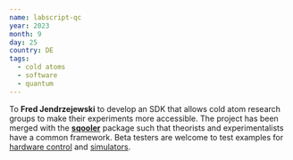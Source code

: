 ```yaml
---
name: labscript-qc
year: 2023
month: 9
day: 25
country: DE
tags:
  - cold atoms
  - software
  - quantum
---
```


To **Fred Jendrzejewski** to develop an SDK that allows cold atom research groups to make their experiments more accessible. The project has been merged with the **[sqooler](https://github.com/Alqor-UG/sqooler)** package such that theorists and experimentalists have a common framework. Beta testers are welcome to test examples for [hardware control](https://github.com/Alqor-UG/labscript-qc-example) and [simulators](https://github.com/Alqor-UG/sqooler-example).
